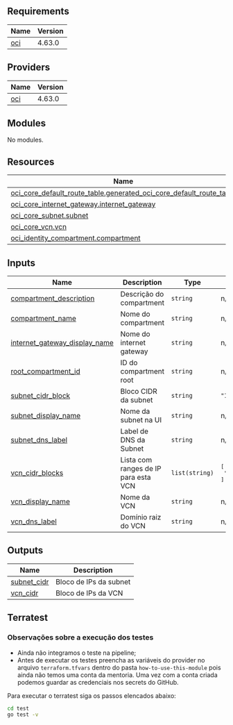 ## Requirements

| Name | Version |
|------|---------|
| <a name="requirement_oci"></a> [oci](#requirement\_oci) | 4.63.0 |

## Providers

| Name | Version |
|------|---------|
| <a name="provider_oci"></a> [oci](#provider\_oci) | 4.63.0 |

## Modules

No modules.

## Resources

| Name | Type |
|------|------|
| [oci_core_default_route_table.generated_oci_core_default_route_table](https://registry.terraform.io/providers/hashicorp/oci/4.63.0/docs/resources/core_default_route_table) | resource |
| [oci_core_internet_gateway.internet_gateway](https://registry.terraform.io/providers/hashicorp/oci/4.63.0/docs/resources/core_internet_gateway) | resource |
| [oci_core_subnet.subnet](https://registry.terraform.io/providers/hashicorp/oci/4.63.0/docs/resources/core_subnet) | resource |
| [oci_core_vcn.vcn](https://registry.terraform.io/providers/hashicorp/oci/4.63.0/docs/resources/core_vcn) | resource |
| [oci_identity_compartment.compartment](https://registry.terraform.io/providers/hashicorp/oci/4.63.0/docs/resources/identity_compartment) | resource |

## Inputs

| Name | Description | Type | Default | Required |
|------|-------------|------|---------|:--------:|
| <a name="input_compartment_description"></a> [compartment\_description](#input\_compartment\_description) | Descrição do compartment | `string` | n/a | yes |
| <a name="input_compartment_name"></a> [compartment\_name](#input\_compartment\_name) | Nome do compartment | `string` | n/a | yes |
| <a name="input_internet_gateway_display_name"></a> [internet\_gateway\_display\_name](#input\_internet\_gateway\_display\_name) | Nome do internet gateway | `string` | n/a | yes |
| <a name="input_root_compartment_id"></a> [root\_compartment\_id](#input\_root\_compartment\_id) | ID do compartment root | `string` | n/a | yes |
| <a name="input_subnet_cidr_block"></a> [subnet\_cidr\_block](#input\_subnet\_cidr\_block) | Bloco CIDR da subnet | `string` | `"10.0.0.0/24"` | no |
| <a name="input_subnet_display_name"></a> [subnet\_display\_name](#input\_subnet\_display\_name) | Nome da subnet na UI | `string` | n/a | yes |
| <a name="input_subnet_dns_label"></a> [subnet\_dns\_label](#input\_subnet\_dns\_label) | Label de DNS da Subnet | `string` | n/a | yes |
| <a name="input_vcn_cidr_blocks"></a> [vcn\_cidr\_blocks](#input\_vcn\_cidr\_blocks) | Lista com ranges de IP para esta VCN | `list(string)` | <pre>[<br>  "10.0.0.0/16"<br>]</pre> | no |
| <a name="input_vcn_display_name"></a> [vcn\_display\_name](#input\_vcn\_display\_name) | Nome da VCN | `string` | n/a | yes |
| <a name="input_vcn_dns_label"></a> [vcn\_dns\_label](#input\_vcn\_dns\_label) | Domínio raiz do VCN | `string` | n/a | yes |

## Outputs

| Name | Description |
|------|-------------|
| <a name="output_subnet_cidr"></a> [subnet\_cidr](#output\_subnet\_cidr) | Bloco de IPs da subnet |
| <a name="output_vcn_cidr"></a> [vcn\_cidr](#output\_vcn\_cidr) | Bloco de IPs da VCN |


## Terratest

### Observações sobre a execução dos testes
* Ainda não integramos o teste na pipeline;
* Antes de executar os testes preencha as variáveis do provider no arquivo `terraform.tfvars` dentro do pasta `how-to-use-this-module` pois ainda não temos uma conta da mentoria. Uma vez com a conta criada podemos guardar as credenciais nos secrets do GitHub.


Para executar o terratest siga os passos elencados abaixo:

```bash
cd test
go test -v
```